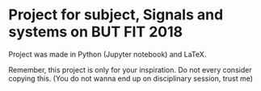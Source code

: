 # Project for subject, Signals and systems on BUT FIT 2018
Project was made in Python (Jupyter notebook) and LaTeX.

Remember, this project is only for your inspiration. Do not every consider copying this. (You do not wanna end up on disciplinary session, trust me)
